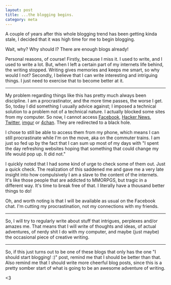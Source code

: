 ```yaml
---
layout: post
title: ...the blogging begins.
category: meta
---
```


A couple of years after this whole blogging trend has been getting kinda stale,
I decided that it was high time for me to begin blogging.

Wait, why? Why should I? There are enough blogs already!

Personal reasons, of course! Firstly, because I miss it. I used to write, and
I used to write a lot. But, when I left a certain part of my internets life
behind, the writing stopped. Writing gives memories and keeps me smart, so why
would I not? Secondly, I believe that I can write interesting and intriguing
things. I just need to exercise that to become better at it.

---

My problem regarding things like this has pretty much always been discipline.
I am a procrastinator, and the more time passes, the worse I get. So, today
I did something I usually advice against; I imposed a technical solution to
a problem not of a technical nature. I actually blocked some sites from my
computer. So now, I cannot access [Facebook][fb], [Hacker News][hn],
[Twitter][tw], [imgur][imgur] or [4chan][4chan]. They are redirected to a black
hole.

I chose to still be able to access them from my phone, which means I can still
procrastinate while I'm on the move, aka on the commuter trains. I am just so
fed up by the fact that I can sum up most of my days with "I spent the day
refreshing websites hoping that something that could change my life would pop
up. It did not."

I quickly noted that I had some kind of urge to check some of them out. Just
a quick check. The realization of this saddened me and gave me a very late
insight into how compulsively I am a slave to the content of the internets.
It's like those people that are addicted to MMORPGS, but tragic in a different
way. It's time to break free of that. I literally have a thousand better
things to do!

Oh, and worth noting is that I will be available as usual on the Facebook
chat. I'm cutting my procrastination, not my connections with my friends.

---

So, I will try to regularly write about stuff that intrigues, perplexes and/or
amazes me. That means that I will write of thoughts and ideas, of actual
adventures, of nerdy shit I do with my computer, and maybe (just maybe) the
occasional piece of creative writing.

---

So, if this just turns out to be one of these blogs that only has the one "I
should start blogging! :)" post, remind me that I should be better than that.
Also remind me that I should write more cheerful blog posts, since this is
a pretty somber start of what is going to be an awesome adventure of writing.

&lt;3


[fb]: http://facebook.com
[hn]: http://news.ycombinator.com
[tw]: http://twitter.com
[imgur]: http://imgur.com
[4chan]: http://4chan.org
